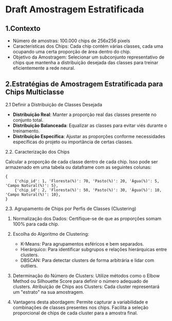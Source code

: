 # Draft Amostragem Estratificada

## 1.Contexto

* Número de amostras: 100.000 chips de 256x256 pixels
* Características dos Chips: Cada chip contém várias classes, cada uma ocupando uma certa proporção de área dentro do chip.
* Objetivo da Amostragem: Selecionar um subconjunto representativo de chips que mantenha a distribuição desejada das classes para treinar eficientemente a rede neural.

## 2.Estratégias de Amostragem Estratificada para Chips Multiclasse

2.1 Definir a Distribuição de Classes Desejada

- **Distribuição Real**: Manter a proporção real das classes presente no conjunto total.
- **Distribuição Balanceada**: Equalizar as classes para evitar viés durante o treinamento.
- **Distribuição Específica**: Ajustar as proporções conforme necessidades específicas do projeto ou importância de certas classes.

2.2. Caracterização dos Chips

Calcular a proporção de cada classe dentro de cada chip. Isso pode ser armazenado em uma tabela ou dataframe com as seguintes colunas:

```
{
    {'chip_id': 1, 'Floresta(%)': 70, 'Pasto(%)': 20, 'Água(%)': 5, 'Campo Natural(%)': 5},
    {'chip_id': 2, 'Floresta(%)': 50, 'Pasto(%)': 30, 'Água(%)': 10, 'Campo Natural(%)': 10},
}
```

2.3. Agrupamento de Chips por Perfis de Classes (Clustering)

1. Normalização dos Dados: Certifique-se de que as proporções somam 100% para cada chip.

2. Escolha do Algoritmo de Clustering:
    - K-Means: Para agrupamentos esféricos e bem separados.
    - Hierárquico: Para identificar subgrupos e relações hierárquicas entre clusters.
    - DBSCAN: Para detectar clusters de forma arbitrária e lidar com outliers.

3. Determinação do Número de Clusters:
Utilize métodos como o Elbow Method ou Silhouette Score para definir o número adequado de clusters.
Atribuição de Chips aos Clusters: Cada cluster representará um "estrato" na sua amostragem.

4. Vantagens desta abordagem:
Permite capturar a variabilidade e combinações de classes presentes nos chips.
Facilita a seleção proporcional de chips de cada cluster para a amostra final.
